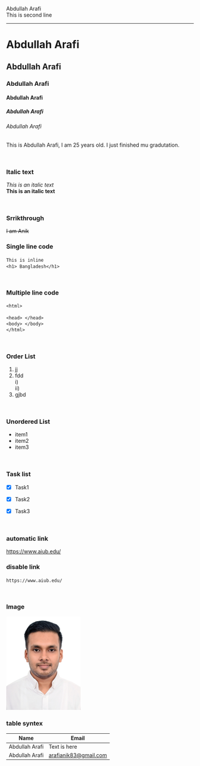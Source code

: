 <!--markdown tutorial-->

Abdullah Arafi<br/>
This is second line

---

# Abdullah Arafi

## Abdullah Arafi

### Abdullah Arafi

#### Abdullah Arafi

##### Abdullah Arafi

###### Abdullah Arafi

<p>This is Abdullah Arafi, I am 25 years old. I just finished mu gradutation.</p>

</br>

### Italic text

<i>This is an italic text</i>  
__This is an italic text__


</br>

### Srrikthrough
~~I am Anik~~

### Single line code
`This is inline`</br>
`<h1> Bangladesh</h1>`

</br>

### Multiple line code
```
<html>

<head> </head>
<body> </body>
</html>
```


</br>

### Order List
1. jj
2. fdd  
     i)  
     ii)
3. gjbd


</br>

### Unordered List
- item1
- item2
- item3


</br>

### Task list
- [x] Task1
- [x] Task2
- [x] Task3


</br>

### automatic link
https://www.aiub.edu/

### disable link
`https://www.aiub.edu/`

</br>

### Image
<!-- ![profile](./images/R=95075.jpg) -->
<img src="./images/R=95075.JPG" width="200" tile="profile image"/>


</br>

### table syntex

| Name | Email |  
| ------ | ------ |
| Abdullah Arafi | Text is here |
| Abdullah Arafi | arafianik83@gmail.com |